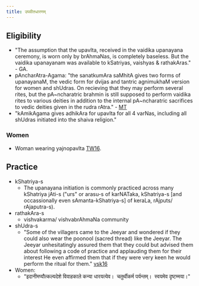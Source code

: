 ```yaml
---
title: उपवीतधारणम्
---
```


## Eligibility
- "The assumption that the upavIta, received in the vaidika upanayana ceremony, is worn only by brAhmaNas, is completely baseless. But the vaidika upanayanam was available to kSatriyas, vaishyas & rathakAras." - GA. 
- pAncharAtra-Agama: "the sanatkumAra saMhitA gives two forms of upanayanaM, the vedic form for dvijas and tantric agnimukhaM version for women and shUdras. On recieving that they may perform several rites, but the pA~ncharatric brahmin is still supposed to perform vaidika rites to various deities in addition to the internal pA~ncharatric sacrifices to vedic deities given in the rudra rAtra." - [MT](https://manasataramgini.wordpress.com/2006/03/27/notes-on-early-pancharatra-vaishnavism/)
- "kAmikAgama gives adhikAra for upavIta for all 4 varNas, including all shUdras initiated into the shaiva religion."

### Women
- Woman wearing yajnopavIta [TW16](https://twitter.com/blog_supplement/status/709601817584340992).

## Practice
- kShatriya-s
  - The upanayana initiation is commonly practiced across many kShatriya jAti-s ("urs" or arasu-s of karNATaka, kShatriya-s [and occassionally even sAmanta-kShatriya-s] of keraLa, rAjputs/ rAjaputra-s).
- rathakAra-s
  - vishvakarma/ vishvabrAhmaNa community
- shUdra-s
  - "Some of the villagers came to the Jeeyar and wondered if they could also wear the poonool (sacred thread) like the Jeeyar. The Jeeyar unhesitatingly assured them that they could but advised them about following a code of practice and applauding them for their interest He even affirmed them that if they were very keen he would perform the ritual for them." [vsk16](http://www.vsktamilnadu.org/2016/08/hindu-seer-turned-tables-on-jihadi.html)
- Women:
  - "इदानीमप्यौत्कल्यदेशे विवाहकाले कन्या धारयत्येव।  चतुर्थीकर्म पर्यन्तम्।  स्वयमेव दृष्टम्मया।"

